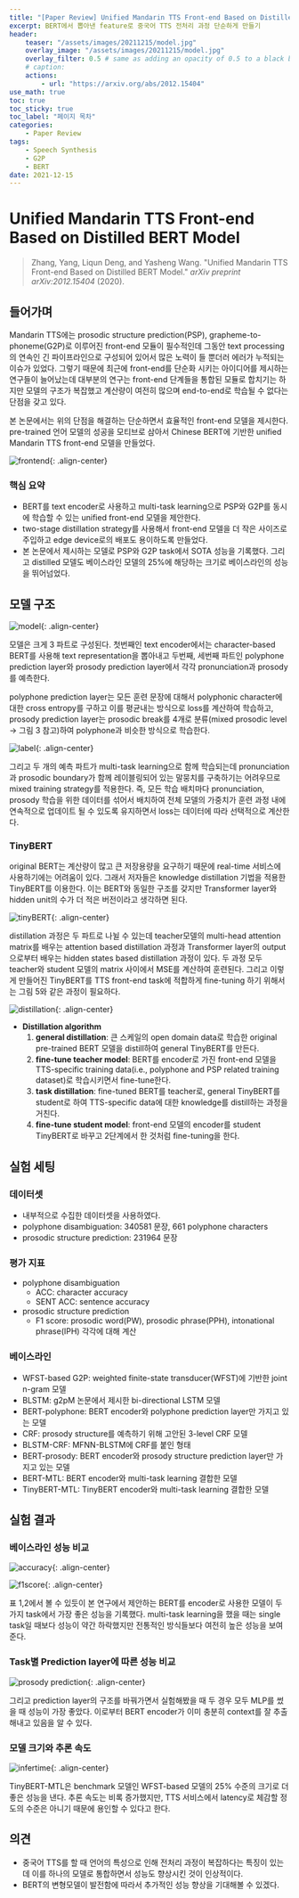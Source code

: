 ```yaml
---
title: "[Paper Review] Unified Mandarin TTS Front-end Based on Distilled BERT Model"
excerpt: BERT에서 뽑아낸 feature로 중국어 TTS 전처리 과정 단순하게 만들기
header:
    teaser: "/assets/images/20211215/model.jpg"
    overlay_image: "/assets/images/20211215/model.jpg"
    overlay_filter: 0.5 # same as adding an opacity of 0.5 to a black background
    # caption: 
    actions:
        - url: "https://arxiv.org/abs/2012.15404"
use_math: true
toc: true
toc_sticky: true
toc_label: "페이지 목차"
categories: 
    - Paper Review
tags: 
    - Speech Synthesis
    - G2P
    - BERT
date: 2021-12-15
---
```


# Unified Mandarin TTS Front-end Based on Distilled BERT Model

> Zhang, Yang, Liqun Deng, and Yasheng Wang. "Unified Mandarin TTS Front-end Based on Distilled BERT Model." *arXiv preprint arXiv:2012.15404* (2020).
> 

## 들어가며

Mandarin TTS에는 prosodic structure prediction(PSP), grapheme-to-phoneme(G2P)로 이루어진 front-end 모듈이 필수적인데 그동안 text processing의 연속인 긴 파이프라인으로 구성되어 있어서 많은 노력이 들 뿐더러 에러가 누적되는 이슈가 있었다. 그렇기 때문에 최근에 front-end를 단순화 시키는 아이디어를 제시하는 연구들이 늘어났는데 대부분의 연구는 front-end 단계들을 통합된 모듈로 합치기는 하지만 모델의 구조가 복잡했고 계산량이 여전히 많으며 end-to-end로 학습될 수 없다는 단점을 갖고 있다. 

본 논문에서는 위의 단점을 해결하는 단순하면서 효율적인 front-end 모델을 제시한다. pre-trained 언어 모델의 성공을 모티브로 삼아서 Chinese BERT에 기반한 unified Mandarin TTS front-end 모델을 만들었다. 

![frontend](/assets/images/20211215/frontend.jpg){: .align-center}  

### 핵심 요약

- BERT를 text encoder로 사용하고 multi-task learning으로 PSP와 G2P를 동시에 학습할 수 있는 unified front-end 모델을 제안한다.
- two-stage distillation strategy를 사용해서 front-end 모델을 더 작은 사이즈로 주입하고 edge device로의 배포도 용이하도록 만들었다.
- 본 논문에서 제시하는 모델로 PSP와 G2P task에서 SOTA 성능을 기록했다. 그리고 distilled 모델도 베이스라인 모델의 25%에 해당하는 크기로 베이스라인의 성능을 뛰어넘었다.

## 모델 구조

![model](/assets/images/20211215/model.jpg){: .align-center}  

모델은 크게 3 파트로 구성된다. 첫번째인 text encoder에서는 character-based BERT를 사용해 text representation을 뽑아내고 두번째, 세번째 파트인 polyphone prediction layer와 prosody prediction layer에서 각각 pronunciation과 prosody를 예측한다.

polyphone prediction layer는 모든 훈련 문장에 대해서 polyphonic character에 대한 cross entropy를 구하고 이를 평균내는 방식으로 loss를 계산하여 학습하고, prosody prediction layer는 prosodic break를 4개로 분류(mixed prosodic level → 그림 3 참고)하여 polyphone과 비슷한 방식으로 학습한다.

![label](/assets/images/20211215/label.jpg){: .align-center}  

그리고 두 개의 예측 파트가 multi-task learning으로 함께 학습되는데 pronunciation과 prosodic boundary가 함께 레이블링되어 있는 말뭉치를 구축하기는 어려우므로 mixed training strategy를 적용한다. 즉, 모든 학습 배치마다 pronunciation, prosody 학습을 위한 데이터를 섞어서 배치하여 전체 모델의 가중치가 훈련 과정 내에 연속적으로 업데이트 될 수 있도록 유지하면서 loss는 데이터에 따라 선택적으로 계산한다.

### TinyBERT

original BERT는 계산량이 많고 큰 저장용량을 요구하기 때문에 real-time 서비스에 사용하기에는 어려움이 있다. 그래서 저자들은 knowledge distillation 기법을 적용한 TinyBERT를 이용한다. 이는 BERT와 동일한 구조를 갖지만 Transformer layer와 hidden unit의 수가 더 적은 버전이라고 생각하면 된다.

![tinyBERT](/assets/images/20211215/tinyBERT.jpg){: .align-center}  

distillation 과정은 두 파트로 나뉠 수 있는데 teacher모델의 multi-head attention matrix를 배우는 attention based distillation 과정과 Transformer layer의 output으로부터 배우는 hidden states based distillation 과정이 있다. 두 과정 모두 teacher와 student 모델의 matrix 사이에서 MSE를 계산하여 훈련된다. 그리고 이렇게 만들어진 TinyBERT를 TTS front-end task에 적합하게 fine-tuning 하기 위해서는 그림 5와 같은 과정이 필요하다.

![distillation](/assets/images/20211215/distillation.jpg){: .align-center}  

- **Distillation algorithm**
    1. **general distillation**: 큰 스케일의 open domain data로 학습한 original pre-trained BERT 모델을 distill하여 general TinyBERT를 만든다.
    2. **fine-tune teacher model**: BERT를 encoder로 가진 front-end 모델을 TTS-specific training data(i.e., polyphone and PSP related training dataset)로 학습시키면서 fine-tune한다.
    3. **task distillation**: fine-tuned BERT를 teacher로, general TinyBERT를 student로 하여 TTS-specific data에 대한 knowledge를 distill하는 과정을 거친다.
    4. **fine-tune student model**: front-end 모델의 encoder를 student TinyBERT로 바꾸고 2단계에서 한 것처럼 fine-tuning을 한다.

## 실험 세팅

### 데이터셋

- 내부적으로 수집한 데이터셋을 사용하였다.
- polyphone disambiguation: 340581 문장, 661 polyphone characters
- prosodic structure prediction: 231964 문장

### 평가 지표

- polyphone disambiguation
    - ACC: character accuracy
    - SENT ACC: sentence accuracy
- prosodic structure prediction
    - F1 score: prosodic word(PW), prosodic phrase(PPH), intonational phrase(IPH) 각각에 대해 계산

### 베이스라인

- WFST-based G2P: weighted finite-state transducer(WFST)에 기반한 joint n-gram 모델
- BLSTM: g2pM 논문에서 제시한 bi-directional LSTM 모델
- BERT-polyphone: BERT encoder와 polyphone prediction layer만 가지고 있는 모델
- CRF: prosody structure를 예측하기 위해 고안된 3-level CRF 모델
- BLSTM-CRF: MFNN-BLSTM에 CRF를 붙인 형태
- BERT-prosody: BERT encoder와 prosody structure prediction layer만 가지고 있는 모델
- BERT-MTL: BERT encoder와 multi-task learning 결합한 모델
- TinyBERT-MTL: TinyBERT encoder와 multi-task learning 결합한 모델

## 실험 결과

### 베이스라인 성능 비교

![accuracy](/assets/images/20211215/accuracy.jpg){: .align-center}  

![f1score](/assets/images/20211215/f1score.jpg){: .align-center}  

표 1,2에서 볼 수 있듯이 본 연구에서 제안하는 BERT를 encoder로 사용한 모델이 두 가지 task에서 가장 좋은 성능을 기록했다. multi-task learning을 했을 때는 single task일 때보다 성능이 약간 하락했지만 전통적인 방식들보다 여전히 높은 성능을 보여준다. 

### Task별 Prediction layer에 따른 성능 비교

![prosody prediction](/assets/images/20211215/prosody_prediction.jpg){: .align-center}  

그리고 prediction layer의 구조를 바꿔가면서 실험해봤을 때 두 경우 모두 MLP를 썼을 때 성능이 가장 좋았다. 이로부터 BERT encoder가 이미 충분히 context를 잘 추출해내고 있음을 알 수 있다.

### 모델 크기와 추론 속도

![infertime](/assets/images/20211215/infertime.jpg){: .align-center}  

TinyBERT-MTL은 benchmark 모델인 WFST-based 모델의 25% 수준의 크기로 더 좋은 성능을 낸다. 추론 속도는 비록 증가했지만, TTS 서비스에서 latency로 체감할 정도의 수준은 아니기 때문에 용인할 수 있다고 한다.

## 의견

- 중국어 TTS를 할 때 언어의 특성으로 인해 전처리 과정이 복잡하다는 특징이 있는데 이를 하나의 모델로 통합하면서 성능도 향상시킨 것이 인상적이다.
- BERT의 변형모델이 발전함에 따라서 추가적인 성능 향상을 기대해볼 수 있겠다.
